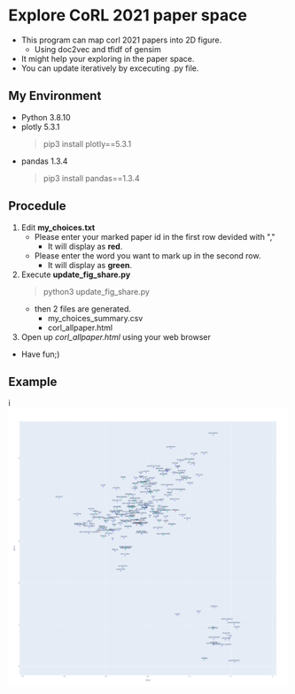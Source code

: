 # Explore CoRL 2021 paper space
- This program can map corl 2021 papers into 2D figure.
   - Using doc2vec and tfidf of gensim
- It might help your exploring in the paper space.
- You can update iteratively by excecuting .py file.

## My Environment
- Python 3.8.10  
- plotly 5.3.1
    > pip3 install plotly==5.3.1
- pandas 1.3.4
    > pip3 install pandas==1.3.4

## Procedule 
1. Edit **my_choices.txt** 
    - Please enter your marked paper id in the first row devided with ","
        - It will display as **red**.
    - Please enter the word you want to mark up in the second row. 
        - It will display as **green**.
2. Execute **update_fig_share.py**
    > python3 update_fig_share.py
    - then 2 files are generated.
        - my_choices_summary.csv 
        - corl_allpaper.html 
3. Open up *corl_allpaper.html* using your web browser

- Have fun;)

## Example
i![](newplot.png)
